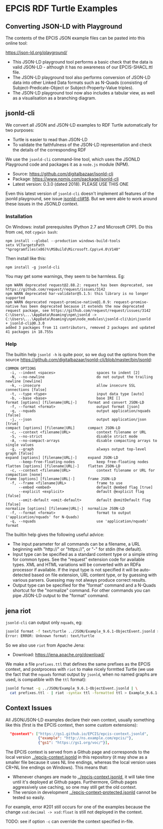 # EPCIS RDF Turtle Examples

## Converting JSON-LD with Playground

The contents of the EPCIS JSON example files can be pasted into this online tool:

https://json-ld.org/playground/

- This JSON-LD playground tool performs a basic check that the data is valid JSON-LD - although it has no awareness of our EPCIS-SHACL.ttl file.
- The JSON-LD playground tool also performs conversion of JSON-LD data into other Linked Data formats such as N-Quads (consisting of Subject-Predicate-Object or Subject-Property-Value triples).
- The JSON-LD playground tool now also includes a tabular view, as well as a visualisation as  a branching diagram.

## jsonld-cli

We convert all JSON and JSON-LD examples to RDF Turtle automatically for two purposes:

- Turtle is easier to read than JSON-LD
- To validate the faithfulness of the JSON-LD representation and check the details of the corresponding RDF

We use the `jsonld-cli` command-line tool, which uses the JSONLD Playground code and packages it as a `node.js` module (NPM).
- Source: https://github.com/digitalbazaar/jsonld-cli
- Package: https://www.npmjs.com/package/jsonld-cli
- Latest version: 0.3.0 (dated 2018). PLEASE USE THIS ONE

Even this latest version of `jsonld-cli` doesn't implement all features of the jsonld playground,
see issue [jsonld-cli#18](https://github.com/digitalbazaar/jsonld-cli/issues/18).
But we were able to work around these issues in the JSONLD context.

### Installation

On Windows: install prerequisites (Python 2.7 and Microsoft CPP). Do this from `cmd`, not `cygwin bash`:
```
npm install --global --production windows-build-tools
setx VCTargetsPath "%programfiles(x86)%\MSBuild\Microsoft.Cpp\v4.0\V140"
```

Then install like this:
```
npm install -g jsonld-cli
```

You may get some warnings, they seem to be harmless. Eg:
```
npm WARN deprecated request@2.88.2: request has been deprecated, see https://github.com/request/request/issues/3142
npm WARN deprecated har-validator@5.1.5: this library is no longer supported
npm WARN deprecated request-promise-native@1.0.9: request-promise-native has been deprecated because it extends the now deprecated request package, see https://github.com/request/request/issues/3142
C:\Users\...\AppData\Roaming\npm\jsonld -> C:\Users\...\AppData\Roaming\npm\node_modules\jsonld-cli\bin\jsonld
+ jsonld-cli@0.3.0
added 3 packages from 11 contributors, removed 2 packages and updated 41 packages in 18.755s
```

### Help

The builtin help `jsonld -h` is quite poor, so we dug out the options from the source https://github.com/digitalbazaar/jsonld-cli/blob/master/bin/jsonld:
```
COMMON OPTIONS
  -i, --indent <spaces>                   spaces to indent [2]
  -N, --no-newline                        do not output the trailing newline [newline]
  -k, --insecure                          allow insecure SSL connections [false]
  -t, --type <type>                       input data type [auto]
  -b, --base <base>                       base IRI []
format [options] [filename|URL|-]     format and convert JSON-LD
  -f, --format <format>                   output format [json]
  -q, --nquads                            output application/nquads [false]
  -j, --json                              output application/json [true]
compact [options] [filename|URL]      compact JSON-LD
  -c, --context <filename|URL>            context filename or URL
  -S, --no-strict                         disable strict mode
  -A, --no-compact-arrays                 disable compacting arrays to single values
  -g, --graph                             always output top-level graph [false]
expand [options] [filename|URL|-]     expand JSON-LD
      --keep-free-floating-nodes          keep free-floating nodes
flatten [options] [filename|URL|-]    flatten JSON-LD
  -c, --context <filename|URL>            context filename or URL for compaction [none]
frame [options] [filename|URL|-]      frame JSON-LD
  -f, --frame <filename|URL>              frame to use
      --embed <embed>                     default @embed flag [true]
      --explicit <explicit>               default @explicit flag [false]
      --omit-default <omit-default>       default @omitDefault flag [false]
normalize [options] [filename|URL|-]  normalize JSON-LD
  -f, --format <format>                   format to output ('application/nquads' for N-Quads)
  -q, --nquads                            use 'application/nquads' format
```
The builtin help gives the following useful advice:
- The input parameter for all commands can be a filename, a URL beginning with "http://" or "https://", or "-" for stdin (the default).
- Input type can be specified as a standard content type or a simple string for common types. See the "request" extension code for available types. XML and HTML variations will be converted with an RDFa processor if available. If the input type is not specified it will be auto-detected based on file extension, URL content type, or by guessing with various parsers. Guessing may not always produce correct results.
- Output type can be specified for the "format" command and a N-Quads shortcut for the "normalize" command. For other commands you can pipe JSON-LD output to the "format" command.

## jena riot

`jsonld-cli` can output only `nquads`, eg:

```sh
jsonld format -f text/turtle ../JSON/Example_9.6.1-ObjectEvent.jsonld > Example_9.6.1-ObjectEvent.ttl
Error: ERROR: Unknown format: text/turtle
```

So we also use `riot` from Apache Jena:
- Download: https://jena.apache.org/download/

We make a file `prefixes.ttl` that defines the same prefixes as the EPCIS context, and postprocess with `riot` to make nicely formtted Turtle
(we use the fact that the `nquads` format output by `jsonld`, when no named graphs are used, is compatible with the `ttl` format):

```sh
jsonld format -q ../JSON/Example_9.6.1-ObjectEvent.jsonld | \
  cat prefixes.ttl - | riot -syntax ttl -formatted ttl > Example_9.6.1-ObjectEvent.ttl
```

## Context Issues

All JSON/JSON-LD examples declare their own context, usually something like this (first is the EPCIS context, then some custom extensions):

```json
  "@context": ["https://gs1.github.io/EPCIS/epcis-context.jsonld",
               {"example": "http://ns.example.com/epcis/"},
               {"gs1": "https://gs1.org/voc/"}],
```

The EPCIS context is served from a Github page and corresponds to the local version [../epcis-context.jsonld](../epcis-context.jsonld) in this repository
(it may show as a smaller file because it uses NL line endings, whereas the local version uses CR+NL line endings on Windows).
This means that:
- Whenever changes are made to [../epcis-context.jsonld](../epcis-context.jsonld), it will take time until it's deployed at Github pages. 
  Furthermore, Github pages aggressively use caching, so one may still get the old context.
- The version in development [../epcis-context-protected.jsonld](../epcis-context-protected.jsonld) cannot be tested so easily.

For example, error #201 still occurs for one of the examples because 
the change `xsd:decimal -> xsd:float` is still not deployed in the context.

TODO: see if option `-c` can override the context specified in-file.
